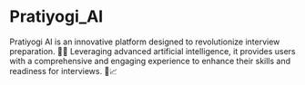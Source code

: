 # Pratiyogi_AI
Pratiyogi AI is an innovative platform designed to revolutionize interview preparation. 💼✨ Leveraging advanced artificial intelligence, it provides users with a comprehensive and engaging experience to enhance their skills and readiness for interviews. 🎯📈
